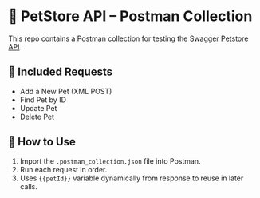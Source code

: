 # 🧪 PetStore API – Postman Collection

This repo contains a Postman collection for testing the [Swagger Petstore API](https://petstore.swagger.io).

## 📂 Included Requests

- Add a New Pet (XML POST)
- Find Pet by ID
- Update Pet
- Delete Pet

## 🚀 How to Use

1. Import the `.postman_collection.json` file into Postman.
2. Run each request in order.
3. Uses `{{petId}}` variable dynamically from response to reuse in later calls.
